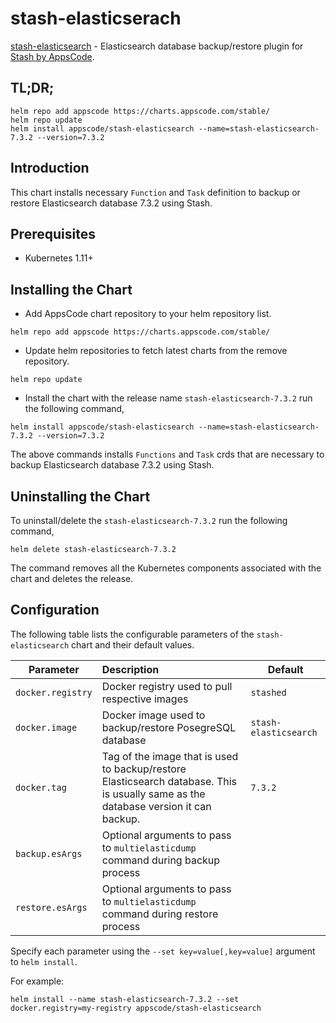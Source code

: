 # stash-elasticserach

[stash-elasticsearch](https://github.com/stashed/stash-elasticsearch) - Elasticsearch database backup/restore plugin for [Stash by AppsCode](https://appscode.com/products/stash/).

## TL;DR;

```console
helm repo add appscode https://charts.appscode.com/stable/
helm repo update
helm install appscode/stash-elasticsearch --name=stash-elasticsearch-7.3.2 --version=7.3.2
```

## Introduction

This chart installs necessary `Function` and `Task` definition to backup or restore Elasticsearch database 7.3.2 using Stash.

## Prerequisites

- Kubernetes 1.11+

## Installing the Chart

- Add AppsCode chart repository to your helm repository list.

```console
helm repo add appscode https://charts.appscode.com/stable/
```

- Update helm repositories to fetch latest charts from the remove repository.

```console
helm repo update
```

- Install the chart with the release name `stash-elasticsearch-7.3.2` run the following command,

```console
helm install appscode/stash-elasticsearch --name=stash-elasticsearch-7.3.2 --version=7.3.2
```

The above commands installs `Functions` and `Task` crds that are necessary to backup Elasticsearch database 7.3.2 using Stash.

## Uninstalling the Chart

To uninstall/delete the `stash-elasticsearch-7.3.2` run the following command,

```console
helm delete stash-elasticsearch-7.3.2
```

The command removes all the Kubernetes components associated with the chart and deletes the release.

## Configuration

The following table lists the configurable parameters of the `stash-elasticsearch` chart and their default values.

| Parameter         | Description                                                                                                                         | Default               |
| ----------------- | :---------------------------------------------------------------------------------------------------------------------------------- | --------------------- |
| `docker.registry` | Docker registry used to pull respective images                                                                                      | `stashed`             |
| `docker.image`    | Docker image used to backup/restore PosegreSQL database                                                                             | `stash-elasticsearch` |
| `docker.tag`      | Tag of the image that is used to backup/restore Elasticsearch database. This is usually same as the database version it can backup. | `7.3.2`               |
| `backup.esArgs`   | Optional arguments to pass to `multielasticdump` command  during backup process                                                     |                       |
| `restore.esArgs`  | Optional arguments to pass to `multielasticdump` command during restore process                                                     |                       |

Specify each parameter using the `--set key=value[,key=value]` argument to `helm install`.

For example:

```console
helm install --name stash-elasticsearch-7.3.2 --set docker.registry=my-registry appscode/stash-elasticsearch
```
